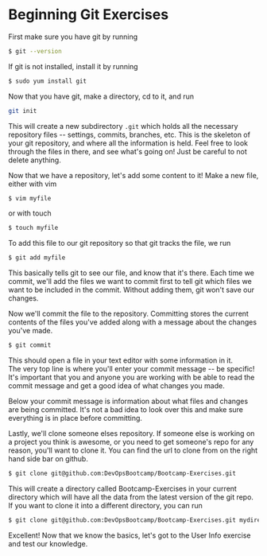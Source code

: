 Beginning Git Exercises
=======================

First make sure you have git by running 
```sh
$ git --version
```

If git is not installed, install it by running
```sh
$ sudo yum install git
```

Now that you have git, make a directory, cd to it, and run
```sh 
git init
```
This will create a new subdirectory `.git` which holds all the necessary
repository files -- settings, commits, branches, etc.  This is the 
skeleton of your git repository, and where all the information is held.
Feel free to look through the files in there, and see what's going on!
Just be careful to not delete anything.

Now that we have a repository, let's add some content to it!  Make a new
file, either with vim
```sh
$ vim myfile
```
or with touch
```sh
$ touch myfile
```
To add this file to our git repository so that git tracks the file, we run
```sh
$ git add myfile
```
This basically tells git to see our file, and know that it's there. Each
time we commit, we'll add the files we want to commit first to tell git
which files we want to be included in the commit. Without adding them,
git won't save our changes. 

Now we'll commit the file to the repository.  Committing stores the 
current contents of the files you've added along with a message about
the changes you've made.  
```sh
$ git commit
```
This should open a file in your text editor with some information in it.  
The very top line is where you'll enter your commit message -- be specific!
 It's important that you and anyone you are working with be able to
read the commit message and get a good idea of what changes you made. 

Below your commit message is information about what files and changes
are being committed.  It's not a bad idea to look over this and make sure
everything is in place before committing.


Lastly, we'll clone someone elses repository. If
someone else is working on a project you think is awesome, or you need
to get someone's repo for any reason, you'll want to clone it.  You can
find the url to clone from on the right hand side bar on github.
```sh
$ git clone git@github.com:DevOpsBootcamp/Bootcamp-Exercises.git
```
This will create a directory called Bootcamp-Exercises in your current
directory which will have all the data from the latest version of the 
git repo.  If you want to clone it into a different directory, you can
run
```sh
$ git clone git@github.com:DevOpsBootcamp/Bootcamp-Exercises.git mydirectory
```

Excellent!  Now that we know the basics, let's got to the User Info 
exercise and test our knowledge.

